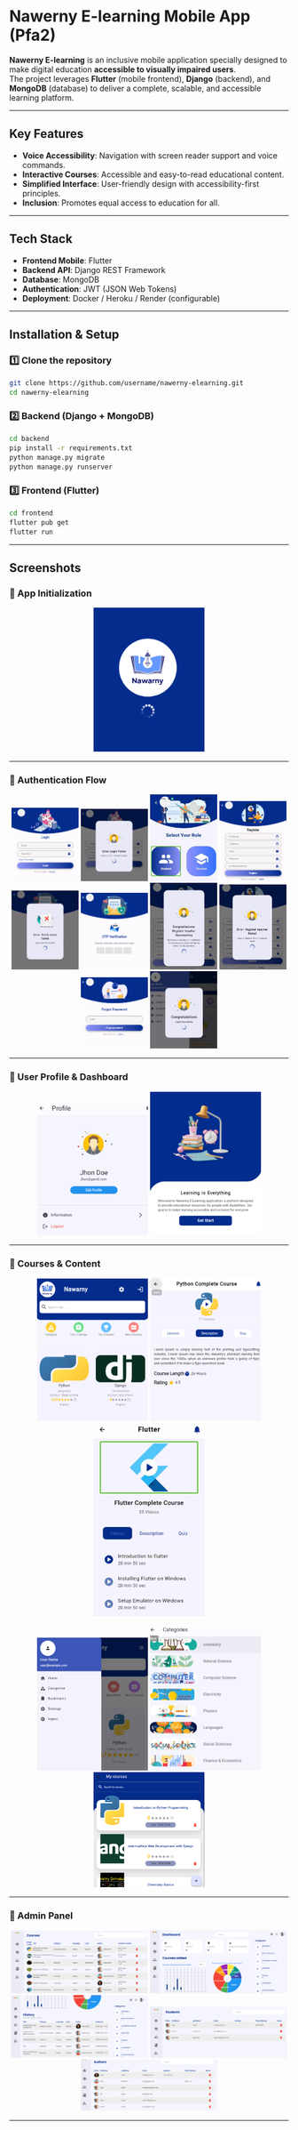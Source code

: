 # Nawerny E-learning Mobile App (Pfa2)

**Nawerny E-learning** is an inclusive mobile application specially designed to make digital education **accessible to visually impaired users**.  
The project leverages **Flutter** (mobile frontend), **Django** (backend), and **MongoDB** (database) to deliver a complete, scalable, and accessible learning platform.  

---

## Key Features  
- **Voice Accessibility**: Navigation with screen reader support and voice commands.  
- **Interactive Courses**: Accessible and easy-to-read educational content.  
- **Simplified Interface**: User-friendly design with accessibility-first principles.  
- **Inclusion**: Promotes equal access to education for all.  

---

## Tech Stack  
- **Frontend Mobile**: Flutter  
- **Backend API**: Django REST Framework  
- **Database**: MongoDB  
- **Authentication**: JWT (JSON Web Tokens)  
- **Deployment**: Docker / Heroku / Render (configurable)  

---

## Installation & Setup  

### 1️⃣ Clone the repository  
```bash
git clone https://github.com/username/nawerny-elearning.git
cd nawerny-elearning
````

### 2️⃣ Backend (Django + MongoDB)

```bash
cd backend
pip install -r requirements.txt
python manage.py migrate
python manage.py runserver
```

### 3️⃣ Frontend (Flutter)

```bash
cd frontend
flutter pub get
flutter run
```

---

## Screenshots

### 🔹 App Initialization

<p align="center">
  <img src="screenshots/0-loading.png" width="200" alt="Loading screen"/>
</p>

---

### 🔹 Authentication Flow

<p align="center">
  <img src="screenshots/1-login.png" width="24%" alt="Login screen"/>
  <img src="screenshots/2-error-login.png" width="24%" alt="Error login message"/>
  <img src="screenshots/3-role-access.jpg" width="24%" alt="Role selection"/>
  <img src="screenshots/4-register.png" width="24%" alt="Register form"/>
  <img src="screenshots/5-email-verify.png" width="24%" alt="Email verification"/>
  <img src="screenshots/6-otp.png" width="24%" alt="OTP verification"/>
  <img src="screenshots/7-register-teacher-success.png" width="24%" alt="Successful teacher registration"/>
  <img src="screenshots/8-register-teacher-failed.png" width="24%" alt="Failed teacher registration"/>
  <img src="screenshots/9-forget-password.png" width="24%" alt="Forgot password"/>
  <img src="screenshots/10-logout-success.png" width="24%" alt="Logout success"/>
</p>

---

### 🔹 User Profile & Dashboard

<p align="center">
  <img src="screenshots/11-profil.png" width="200" alt="User profile"/>
  <img src="screenshots/12-welcome-page.png" width="200" alt="Welcome page"/>
</p>

---

### 🔹 Courses & Content

<p align="center">
  <img src="screenshots/13-cours.png" width="200" alt="Courses list"/>
  <img src="screenshots/14-cours-content.png" width="200" alt="Course content"/>
  <img src="screenshots/15-contenu-access.jpg" width="200" alt="Accessible content view"/>
</p>

<p align="center">
  <img src="screenshots/16-account-apprenant.png" width="200" alt="Student account"/>
  <img src="screenshots/17-categories.png" width="200" alt="Course categories"/>
  <img src="screenshots/18-cours-auteur.png" width="200" alt="Author's courses"/>
</p>

---

### 🔹 Admin Panel

<p align="center">
  <img src="screenshots/19-admin-cours.png" width="49%" alt="Admin courses management"/>
  <img src="screenshots/20-admin-dashboard1.png" width="49%" alt="Admin dashboard view 1"/>
  <img src="screenshots/21-admin-dashboard2.png" width="49%" alt="Admin dashboard view 2"/>
  <img src="screenshots/22-admin-gestion.png" width="49%" alt="Admin management panel"/>
  <img src="screenshots/23-admin-gestion2.png" width="49%" alt="Admin management panel 2"/>
</p>

---

